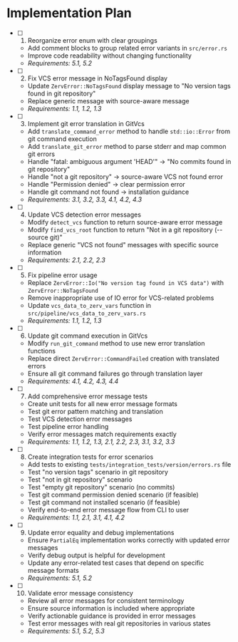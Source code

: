 # Implementation Plan

- [ ]   1. Reorganize error enum with clear groupings
    - Add comment blocks to group related error variants in `src/error.rs`
    - Improve code readability without changing functionality
    - _Requirements: 5.1, 5.2_

- [ ]   2. Fix VCS error message in NoTagsFound display
    - Update `ZervError::NoTagsFound` display message to "No version tags found in git repository"
    - Replace generic message with source-aware message
    - _Requirements: 1.1, 1.2, 1.3_

- [ ]   3. Implement git error translation in GitVcs
    - Add `translate_command_error` method to handle `std::io::Error` from git command execution
    - Add `translate_git_error` method to parse stderr and map common git errors
    - Handle "fatal: ambiguous argument 'HEAD'" → "No commits found in git repository"
    - Handle "not a git repository" → source-aware VCS not found error
    - Handle "Permission denied" → clear permission error
    - Handle git command not found → installation guidance
    - _Requirements: 3.1, 3.2, 3.3, 4.1, 4.2, 4.3_

- [ ]   4. Update VCS detection error messages
    - Modify `detect_vcs` function to return source-aware error message
    - Modify `find_vcs_root` function to return "Not in a git repository (--source git)"
    - Replace generic "VCS not found" messages with specific source information
    - _Requirements: 2.1, 2.2, 2.3_

- [ ]   5. Fix pipeline error usage
    - Replace `ZervError::Io("No version tag found in VCS data")` with `ZervError::NoTagsFound`
    - Remove inappropriate use of IO error for VCS-related problems
    - Update `vcs_data_to_zerv_vars` function in `src/pipeline/vcs_data_to_zerv_vars.rs`
    - _Requirements: 1.1, 1.2, 1.3_

- [ ]   6. Update git command execution in GitVcs
    - Modify `run_git_command` method to use new error translation functions
    - Replace direct `ZervError::CommandFailed` creation with translated errors
    - Ensure all git command failures go through translation layer
    - _Requirements: 4.1, 4.2, 4.3, 4.4_

- [ ]   7. Add comprehensive error message tests
    - Create unit tests for all new error message formats
    - Test git error pattern matching and translation
    - Test VCS detection error messages
    - Test pipeline error handling
    - Verify error messages match requirements exactly
    - _Requirements: 1.1, 1.2, 1.3, 2.1, 2.2, 2.3, 3.1, 3.2, 3.3_

- [ ]   8. Create integration tests for error scenarios
    - Add tests to existing `tests/integration_tests/version/errors.rs` file
    - Test "no version tags" scenario in git repository
    - Test "not in git repository" scenario
    - Test "empty git repository" scenario (no commits)
    - Test git command permission denied scenario (if feasible)
    - Test git command not installed scenario (if feasible)
    - Verify end-to-end error message flow from CLI to user
    - _Requirements: 1.1, 2.1, 3.1, 4.1, 4.2_

- [ ]   9. Update error equality and debug implementations
    - Ensure `PartialEq` implementation works correctly with updated error messages
    - Verify debug output is helpful for development
    - Update any error-related test cases that depend on specific message formats
    - _Requirements: 5.1, 5.2_

- [ ]   10. Validate error message consistency
    - Review all error messages for consistent terminology
    - Ensure source information is included where appropriate
    - Verify actionable guidance is provided in error messages
    - Test error messages with real git repositories in various states
    - _Requirements: 5.1, 5.2, 5.3_
